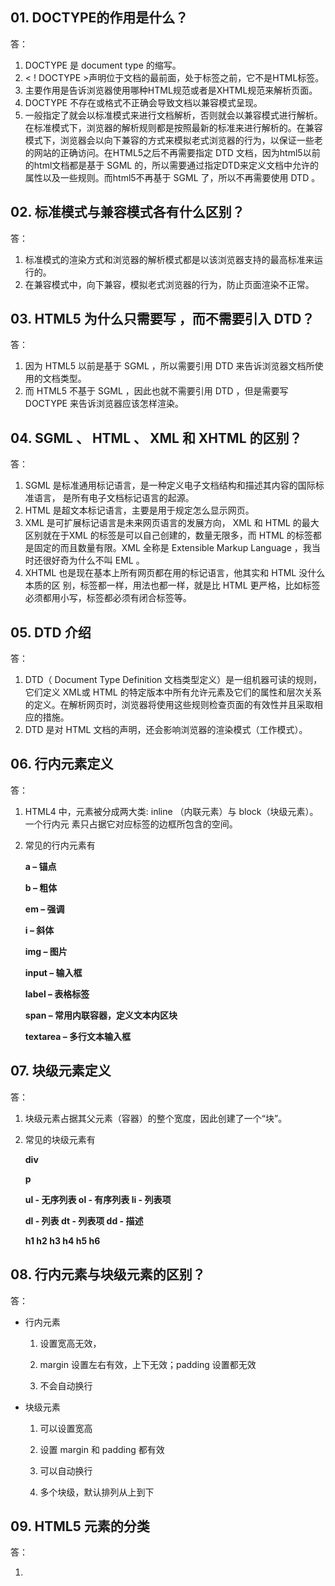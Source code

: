 ## 01. DOCTYPE的作用是什么？

答：

1. DOCTYPE 是 document type 的缩写。
2. < ! DOCTYPE >声明位于文档的最前面，处于标签之前，它不是HTML标签。
3. 主要作用是告诉浏览器使用哪种HTML规范或者是XHTML规范来解析页面。
4. DOCTYPE 不存在或格式不正确会导致文档以兼容模式呈现。  
5. 一般指定了就会以标准模式来进行文档解析，否则就会以兼容模式进行解析。在标准模式下，浏览器的解析规则都是按照最新的标准来进行解析的。在兼容模式下，浏览器会以向下兼容的方式来模拟老式浏览器的行为，以保证一些老的网站的正确访问。在HTML5之后不再需要指定 DTD 文档，因为html5以前的html文档都是基于 SGML 的，所以需要通过指定DTD来定义文档中允许的属性以及一些规则。而html5不再基于 SGML 了，所以不再需要使用 DTD 。



## 02. 标准模式与兼容模式各有什么区别？

答：

1. 标准模式的渲染方式和浏览器的解析模式都是以该浏览器支持的最高标准来运行的。
2. 在兼容模式中，向下兼容，模拟老式浏览器的行为，防止页面渲染不正常。



## 03. HTML5 为什么只需要写 <!DOCTYPE HTML>，而不需要引入 DTD？  

答：

1. 因为 HTML5 以前是基于 SGML ，所以需要引用 DTD 来告诉浏览器文档所使用的文档类型。
2. 而 HTML5 不基于 SGML ，因此也就不需要引用 DTD ，但是需要写 DOCTYPE 来告诉浏览器应该怎样渲染。



## 04. SGML 、 HTML 、 XML 和 XHTML 的区别？  

答：

1. SGML 是标准通用标记语言，是一种定义电子文档结构和描述其内容的国际标准语言，
   是所有电子文档标记语言的起源。
2. HTML 是超文本标记语言，主要是用于规定怎么显示网页。
3. XML 是可扩展标记语言是未来网页语言的发展方向， XML 和 HTML 的最大区别就在于XML 的标签是可以自己创建的，数量无限多，而 HTML 的标签都是固定的而且数量有限。XML 全称是 Extensible Markup Language ，我当时还很好奇为什么不叫 EML 。
4. XHTML 也是现在基本上所有网页都在用的标记语言，他其实和 HTML 没什么本质的区
   别，标签都一样，用法也都一样，就是比 HTML 更严格，比如标签必须都用小写，标签都必须有闭合标签等。  



## 05. DTD 介绍

答：

1. DTD（ Document Type Definition 文档类型定义）是一组机器可读的规则，它们定义 XML或 HTML 的特定版本中所有允许元素及它们的属性和层次关系的定义。在解析网页时，浏览器将使用这些规则检查页面的有效性并且采取相应的措施。
2. DTD 是对 HTML 文档的声明，还会影响浏览器的渲染模式（工作模式）。  



## 06. 行内元素定义  

答：

1. HTML4 中，元素被分成两大类: inline （内联元素）与 block（块级元素）。一个行内元
   素只占据它对应标签的边框所包含的空间。

2. 常见的行内元素有

   **a – 锚点**

   **b – 粗体**

   **em – 强调**

   **i – 斜体**

   **img – 图片**

   **input – 输入框**

   **label – 表格标签**

   **span – 常用内联容器，定义文本内区块**

   **textarea – 多行文本输入框**



## 07. 块级元素定义  

答：

1. 块级元素占据其父元素（容器）的整个宽度，因此创建了一个“块”。

2. 常见的块级元素有

   **div**

   **p**

   **ul - 无序列表  ol - 有序列表  li - 列表项**

   **dl - 列表  dt - 列表项  dd - 描述**  

   **h1  h2  h3  h4  h5  h6**



## 08. 行内元素与块级元素的区别？  

答：

- 行内元素

  1. 设置宽高无效，

  2. margin 设置左右有效，上下无效；padding 设置都无效

  3. 不会自动换行

- 块级元素

  1. 可以设置宽高

  2. 设置 margin 和 padding 都有效

  3. 可以自动换行

  4. 多个块级，默认排列从上到下



## 09. HTML5 元素的分类

答：

1. 





























